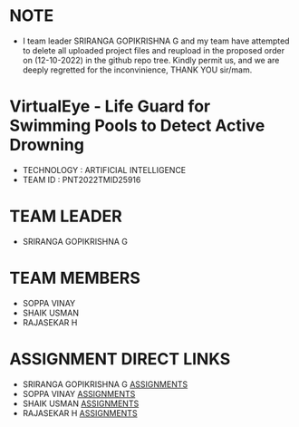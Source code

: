 
# NOTE 
- I team leader  SRIRANGA GOPIKRISHNA G and my team have attempted to delete all uploaded project files and reupload in the proposed order on (12-10-2022) in the github repo tree. Kindly permit us, and we are deeply regretted for the inconvinience, THANK YOU sir/mam. 

# VirtualEye - Life Guard for Swimming Pools to Detect Active Drowning

- TECHNOLOGY : ARTIFICIAL INTELLIGENCE
- TEAM ID    : PNT2022TMID25916

# TEAM LEADER
- SRIRANGA GOPIKRISHNA G

# TEAM MEMBERS
- SOPPA VINAY
- SHAIK USMAN
- RAJASEKAR H

# ASSIGNMENT DIRECT LINKS

- SRIRANGA GOPIKRISHNA G   [ASSIGNMENTS](https://github.com/IBM-EPBL/IBM-Project-4130-1658720263/tree/main/ASSIGNMENTS/SRIRANGA%20GOPIKRISHNA%20G-TEAM%20LEADER)
-  SOPPA VINAY             [ASSIGNMENTS](https://github.com/IBM-EPBL/IBM-Project-4130-1658720263/tree/main/ASSIGNMENTS/SOPPA%20VINAY-TEAM%20MEMBER)
-  SHAIK USMAN             [ASSIGNMENTS](https://github.com/IBM-EPBL/IBM-Project-4130-1658720263/tree/main/ASSIGNMENTS/SHAIK%20USMAN-TEAM%20MEMBER)
-  RAJASEKAR H             [ASSIGNMENTS](https://github.com/IBM-EPBL/IBM-Project-4130-1658720263/tree/main/ASSIGNMENTS/RAJASEKAR%20H-TEAM%20MEMBER)






